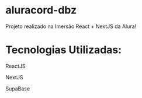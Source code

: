 # aluracord-dbz

Projeto realizado na Imersão React + NextJS da Alura!

<h1>Tecnologias Utilizadas:</h1>

ReactJS

NextJS

SupaBase


